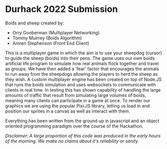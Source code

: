 # Durhack 2022 Submission

Boids and sheep created by:
- Orry Gooberman (Multiplayer Networking)
- Tommy Muirrey (Boids Algorithm)
- Amren Stephenson (Front End Client)

This is a multiplayer game in which the aim is to use your sheepdog (cursor) to guide the sheep (boids) into their pens.
The game uses our own boids artificial life program to simulate how real animals flock together and travel as groups.
We have then added a 'fear' factor that encourages the animals to run away from the sheepdogs allowing the players to herd the sheep as they wish.
A custom multiplayer engine has been created on top of Node.JS that runs the boids simulation and uses websockets to communicate with clients in real time.
In testing this has shown capability of handling the large amounts of traffic that result from simulating large volumes of boids, meaning many clients can participate in a game at once.
To render our graphics we are using the popular Pixi.JS library, letting us load in and position our sprites in a canvas as well as interact with them.

Everything has been written from the ground up in javascript and an object oriented programming paradigm over the course of the Hackathon.

*Disclaimer: A large proportion of this code was produced in the early hours of the morning. We make no claims about it's reliability or sanity.*
